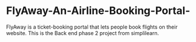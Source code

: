 # FlyAway-An-Airline-Booking-Portal-
FlyAway is a ticket-booking portal that lets people book flights on their website.  This is the Back end phase 2 project from simplilearn.

